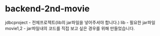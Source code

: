 # backend-2nd-movie

jdbcproject - 전체프로젝트(lib의 jar파일을 넣어주셔야 합니다.)
lib - 필요한 jar파일
movie1,2 - jar파일내의 코드를 직접 보고 싶은 경우를 위해 만들었습니다.
